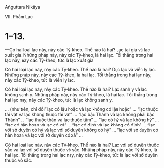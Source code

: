 Aṅguttara Nikāya

VII. Phẩm Lạc

# 1–13.

—Có hai loại lạc này, này các Tỷ-kheo. Thế nào là hai? Lạc tại gia và lạc xuất gia. Những pháp này, này các Tỷ-kheo, là hai lạc. Tối thắng trong hai lạc này, này các Tỷ-kheo, tức là lạc xuất gia.

Có hai loại lạc này, này các Tỷ-kheo. Thế nào là hai? Dục lạc và viễn ly lạc. Những pháp này, này các Tỷ-kheo, là hai lạc. Tối thắng trong hai lạc này, này các Tỷ-kheo, tức là viễn ly lạc.

Có hai loại lạc này, này các Tỷ-kheo. Thế nào là hai? Lạc sanh y và lạc không sanh y. Những pháp này, này các Tỷ-kheo, là hai lạc. Tối thắng trong hai lạc này, này các Tỷ-kheo, tức là lạc không sanh y.

... (như trên, chỉ đổi” lạc có lậu hoặc và lạc không có lậu hoặc” ... “lạc thuộc tài vật và lạc không thuộc tài vật” ... “lạc bậc Thánh và lạc không phải bậc Thánh” ... “lạc thuộc thân và lạc thuộc tâm” ... “lạc có hỷ và lạc không hỷ” ... “lạc có hân hoan và lạc có xả” ... “lạc có định và lạc không có định” ... “lạc với sở duyên có hỷ và lạc với sở duyên không có hỷ” ... “lạc với sở duyên có hân hoan và lạc với sở duyên có xả” ...

Có hai loại lạc này, này các Tỷ-kheo. Thế nào là hai? Lạc với sở duyên thuộc sắc và lạc với sở duyên thuộc vô sắc. Những pháp này, này các Tỷ-kheo, là hai lạc. Tối thắng trong hai lạc này, này các Tỷ-kheo, tức là lạc với sở duyên thuộc vô sắc.


